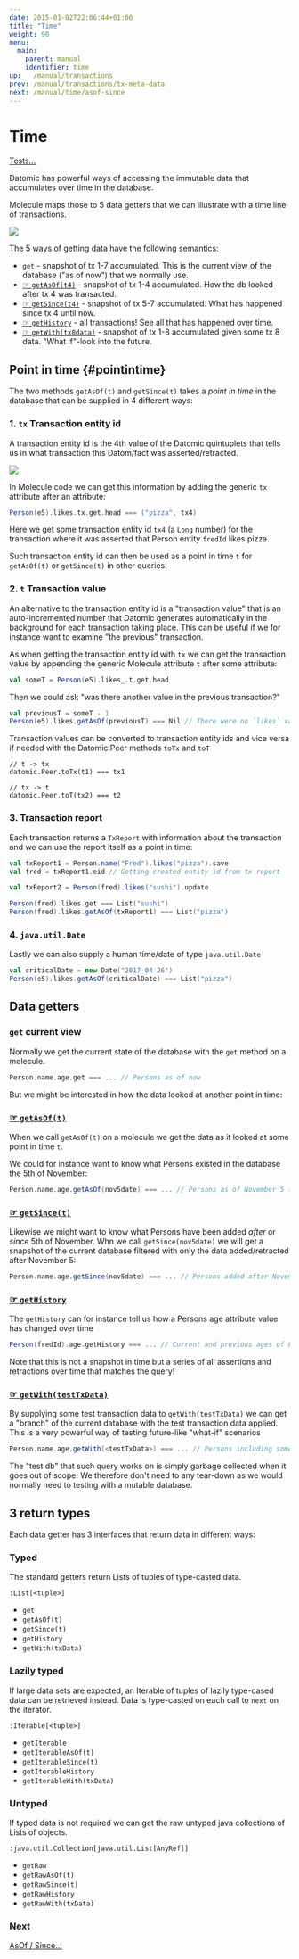 ```yaml
---
date: 2015-01-02T22:06:44+01:00
title: "Time"
weight: 90
menu:
  main:
    parent: manual
    identifier: time
up:   /manual/transactions
prev: /manual/transactions/tx-meta-data
next: /manual/time/asof-since
---
```


# Time

[Tests...](https://github.com/scalamolecule/molecule/tree/master/coretests/src/test/scala/molecule/coretests/time)

Datomic has powerful ways of accessing the immutable data that accumulates over time in the database.

Molecule maps those to 5 data getters that we can illustrate with a time line of transactions.


![](/img/time/all.png)


The 5 ways of getting data have the following semantics:

- `get` - snapshot of tx 1-7 accumulated. This is the current view of the database ("as of now") that we normally use.
- [☞ `getAsOf(t4)`](/manual/time/asof-since/) - snapshot of tx 1-4 accumulated. How the db looked after tx 4 was transacted.
- [☞ `getSince(t4)`](/manual/time/asof-since/) - snapshot of tx 5-7 accumulated. What has happened since tx 4 until now.
- [☞ `getHistory`](/manual/time/history/) - all transactions! See all that has happened over time.
- [☞ `getWith(tx8data)`](/manual/time/with/) - snapshot of tx 1-8 accumulated given some tx 8 data. "What if"-look into the future.



## Point in time {#pointintime}

The two methods `getAsOf(t)` and `getSince(t)` takes a _point in time_ in the database that can be supplied in
4 different ways:


### 1. `tx` Transaction entity id 

A transaction entity id is the 4th value of the Datomic quintuplets that tells us in what transaction
 this Datom/fact was asserted/retracted.
 
![](/img/time/1.png)

In Molecule code we can get this information by adding the generic `tx` attribute after an attribute:

```scala
Person(e5).likes.tx.get.head === ("pizza", tx4)
```
Here we get some transaction entity id `tx4` (a `Long` number) for the transaction where it 
was asserted that Person entity `fredId` likes pizza. 

Such transaction entity id can then be used as a point in time `t` for `getAsOf(t)` or `getSince(t)` in
other queries.


### 2. `t` Transaction value

An alternative to the transaction entity id is a "transaction value" that is an auto-incremented number 
that Datomic generates automatically in the background for each transaction taking place. 
This can be useful if we for instance want to examine "the previous" transaction.

As when getting the transaction entity id with `tx` we can get the transaction value by appending
the generic Molecule attribute `t` after some attribute:

```scala
val someT = Person(e5).likes_.t.get.head
```
Then we could ask "was there another value in the previous transaction?"

```scala
val previousT = someT - 1
Person(e5).likes.getAsOf(previousT) === Nil // There were no `likes` value before...
```

Transaction values can be converted to transaction entity ids and vice versa if needed with the Datomic Peer methods `toTx` and `toT`

```
// t -> tx
datomic.Peer.toTx(t1) === tx1

// tx -> t
datomic.Peer.toT(tx2) === t2
```


### 3. Transaction report

Each transaction returns a `TxReport` with information about the transaction and we can use the report itself as a point in time:


```scala
val txReport1 = Person.name("Fred").likes("pizza").save
val fred = txReport1.eid // Getting created entity id from tx report

val txReport2 = Person(fred).likes("sushi").update

Person(fred).likes.get === List("sushi")
Person(fred).likes.getAsOf(txReport1) === List("pizza")
```



### 4. `java.util.Date`

Lastly we can also supply a human time/date of type `java.util.Date` 

```scala
val criticalDate = new Date("2017-04-26")
Person(e5).likes.getAsOf(criticalDate) === List("pizza")
```



## Data getters


### `get` current view

Normally we get the current state of the database with the `get` method on a molecule.

```scala
Person.name.age.get === ... // Persons as of now
```
But we might be interested in how the data looked at another point in time:


### [☞ `getAsOf(t)`](/manual/time/asof-since/)

When we call `getAsOf(t)` on a molecule we get the data as it looked at some point in time `t`. 


We could for instance want to know what Persons existed in the database the 5th of November:

```scala
Person.name.age.getAsOf(nov5date) === ... // Persons as of November 5 (inclusive) 
```


### [☞ `getSince(t)`](/manual/time/asof-since/)

Likewise we might want to know what Persons have been added _after_ or _since_ 5th of November. Whn
we call `getSince(nov5date)` we will get a snapshot of the current
database filtered with only the data added/retracted after November 5:

```scala
Person.name.age.getSince(nov5date) === ... // Persons added after November 5
```


### [☞ `getHistory`](/manual/time/history/)

The `getHistory` can for instance tell us how a Persons age attribute value has changed over time

```scala
Person(fredId).age.getHistory === ... // Current and previous ages of Fred
```
Note that this is not a snapshot in time but a series of all assertions and retractions over time that matches the query!


### [☞ `getWith(testTxData)`](/manual/time/with/)

By supplying some test transaction data to `getWith(testTxData)` we can get a "branch" of the current database with
the test transaction data applied. This is a very powerful way of testing future-like "what-if" scenarios

```scala
Person.name.age.getWith(<testTxData>) === ... // Persons including some new data 
```

The "test db" that such query works on is simply garbage collected when it goes out of scope. We therefore don't need
to any tear-down as we would normally need to testing with a mutable database.



## 3 return types

Each data getter has 3 interfaces that return data in different ways:

### Typed

The standard getters return Lists of tuples of type-casted data.

`:List[<tuple>]`

- `get`
- `getAsOf(t)`
- `getSince(t)`
- `getHistory`
- `getWith(txData)`

### Lazily typed

If large data sets are expected, an Iterable of tuples of lazily type-cased data can be retrieved instead. 
Data is type-casted on each call to `next` on the iterator.

`:Iterable[<tuple>]`

- `getIterable`
- `getIterableAsOf(t)`
- `getIterableSince(t)`
- `getIterableHistory`
- `getIterableWith(txData)`


### Untyped

If typed data is not required we can get the raw untyped java collections of Lists of objects.

`:java.util.Collection[java.util.List[AnyRef]]`

- `getRaw`
- `getRawAsOf(t)`
- `getRawSince(t)`
- `getRawHistory`
- `getRawWith(txData)`




### Next

[AsOf / Since...](/manual/time/asof-since)